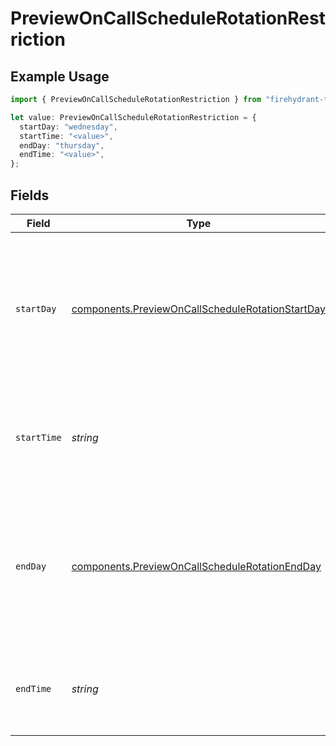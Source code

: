 # PreviewOnCallScheduleRotationRestriction

## Example Usage

```typescript
import { PreviewOnCallScheduleRotationRestriction } from "firehydrant-typescript-sdk/models/components";

let value: PreviewOnCallScheduleRotationRestriction = {
  startDay: "wednesday",
  startTime: "<value>",
  endDay: "thursday",
  endTime: "<value>",
};
```

## Fields

| Field                                                                                                                | Type                                                                                                                 | Required                                                                                                             | Description                                                                                                          |
| -------------------------------------------------------------------------------------------------------------------- | -------------------------------------------------------------------------------------------------------------------- | -------------------------------------------------------------------------------------------------------------------- | -------------------------------------------------------------------------------------------------------------------- |
| `startDay`                                                                                                           | [components.PreviewOnCallScheduleRotationStartDay](../../models/components/previewoncallschedulerotationstartday.md) | :heavy_check_mark:                                                                                                   | The day of the week on which the restriction should start, as its long-form name (e.g. "monday", "tuesday", etc).    |
| `startTime`                                                                                                          | *string*                                                                                                             | :heavy_check_mark:                                                                                                   | An ISO8601 time string specifying when the restriction should start.                                                 |
| `endDay`                                                                                                             | [components.PreviewOnCallScheduleRotationEndDay](../../models/components/previewoncallschedulerotationendday.md)     | :heavy_check_mark:                                                                                                   | The day of the week on which the restriction should end, as its long-form name (e.g. "monday", "tuesday", etc).      |
| `endTime`                                                                                                            | *string*                                                                                                             | :heavy_check_mark:                                                                                                   | An ISO8601 time string specifying when the restriction should end.                                                   |